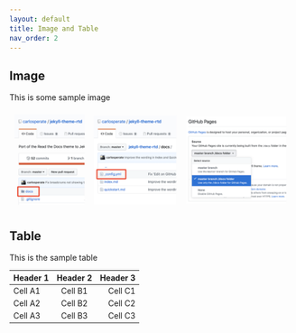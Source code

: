 ```yaml
---
layout: default
title: Image and Table
nav_order: 2
---
```


## Image

This is some sample image 

![steps screenshot](assets/img/quick-start-steps.png)

## Table

This is the sample table

| Header 1     | Header 2     | Header 3     |
| :----------- | :-----------: | -----------: |
| Cell A1      | Cell B1      | Cell C1      |
| Cell A2      | Cell B2      | Cell C2      |
| Cell A3      | Cell B3      | Cell C3      |


